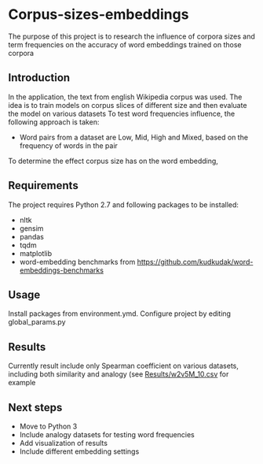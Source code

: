 # Corpus-sizes-embeddings
The purpose of this project is to research the influence of corpora sizes and 
term frequencies on the accuracy of word embeddings trained on those corpora

## Introduction
In the application, the text from english Wikipedia corpus was used. 
The idea is to train models on corpus slices of different size and then evaluate the model on various datasets
To test word frequencies influence, the following approach is taken:
* Word pairs from a dataset are 
Low, Mid, High and Mixed, based on the frequency of words in the pair

To determine the effect corpus size has on the word embedding, 

## Requirements
The project requires Python 2.7 and following packages to be installed:
* nltk
* gensim
* pandas
* tqdm
* matplotlib
* word-embedding benchmarks from https://github.com/kudkudak/word-embeddings-benchmarks

## Usage
Install packages from environment.ymd.
Configure project by editing global_params.py

## Results
Currently result include only Spearman coefficient on various datasets, including both similarity and analogy (see [Results/w2v5M_10.csv](Results/w2v5M_10.csv) for example

## Next steps
* Move to Python 3
* Include analogy datasets for testing word frequencies
* Add visualization of results
* Include different embedding settings
